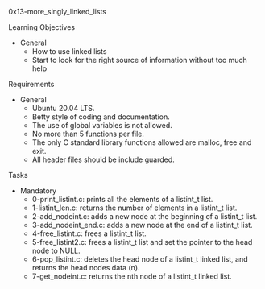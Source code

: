 0x13-more_singly_linked_lists

Learning Objectives
- General
	- How to use linked lists
	- Start to look for the right source of information without too much help

Requirements
- General
	- Ubuntu 20.04 LTS.
	- Betty style of coding and documentation.
	- The use of global variables is not allowed.
	- No more than 5 functions per file.
	- The only C standard library functions allowed are malloc, free and exit.
	- All header files should be include guarded.

Tasks
- Mandatory
	- 0-print_listint.c: prints all the elements of a listint_t list.
	- 1-listint_len.c: returns the number of elements in a listint_t list.
	- 2-add_nodeint.c: adds a new node at the beginning of a listint_t list.
	- 3-add_nodeint_end.c: adds a new node at the end of a listint_t list.
	- 4-free_listint.c: frees a listint_t list.
	- 5-free_listint2.c: frees a listint_t list and set the pointer to the head node to NULL.
	- 6-pop_listint.c: deletes the head node of a listint_t linked list, and returns the head nodes data (n).
	- 7-get_nodeint.c: returns the nth node of a listint_t linked list.
